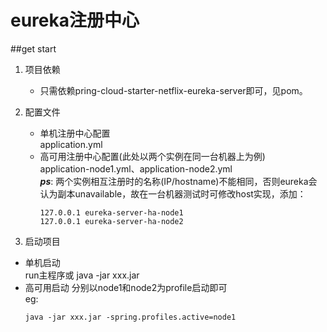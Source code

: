 # eureka注册中心
##get start
1. 项目依赖   
    * 只需依赖pring-cloud-starter-netflix-eureka-server即可，见pom。
2. 配置文件   
   
    * 单机注册中心配置  
application.yml  
    * 高可用注册中心配置(此处以两个实例在同一台机器上为例)  
application-node1.yml、application-node2.yml  
        ***ps***: 两个实例相互注册时的名称(IP/hostname)不能相同，否则eureka会认为副本unavailable，故在一台机器测试时可修改host实现，添加：  
        ```
        127.0.0.1 eureka-server-ha-node1
        127.0.0.1 eureka-server-ha-node2
        ```
3. 启动项目   
* 单机启动  
run主程序或 java -jar xxx.jar  
* 高可用启动
分别以node1和node2为profile启动即可  
eg:  
    ```
    java -jar xxx.jar -spring.profiles.active=node1
    ```
